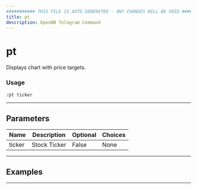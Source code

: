 ```yaml
---
########### THIS FILE IS AUTO GENERATED - ANY CHANGES WILL BE VOID ###########
title: pt
description: OpenBB Telegram Command
---
```


# pt

Displays chart with price targets.

### Usage

```python wordwrap
/pt ticker
```

---

## Parameters

| Name | Description | Optional | Choices |
| ---- | ----------- | -------- | ------- |
| ticker | Stock Ticker | False | None |


---

## Examples


---
